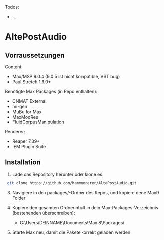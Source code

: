Todos:
- ...


# AltePostAudio
## Vorraussetzungen
Content:
- Max/MSP 9.0.4 (9.0.5 ist nicht kompatible, VST bug)
- Paul Stretch 1.6.0+

Benötigte Max Packages (in Repo enthalten):
- CNMAT External
- mi-gen
- MuBu for Max
- MaxModRes
- FluidCorpusManipulation

Renderer:
- Reaper 7.39+
- IEM Plugin Suite

## Installation
1. Lade das Repository herunter oder klone es:
```bash
 git clone https://github.com/hammmererer/AltePostAudio.git
```
3. Navigiere in den packages/-Ordner des Repos, und kopiere dene Max9 Folder

5. Kopiere den gesamten Ordnerinhalt in dein Max-Packages-Verzeichnis (bestehenden überschreiben):
   - C:\Users\DEINNAME\Documents\Max 8\Packages\
6. Starte Max neu, damit die Pakete korrekt geladen werden.

